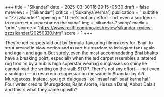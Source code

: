 +++
title = "Sikandar"
date = 2025-03-30T16:29:15+05:30
draft = false
mreviews = ["Sikandar"]
critics = ['Sukanya Verma']
publication = ''
subtitle = "Zzzzikander!"
opening = "There's not any effort - not even a smidgen - to resurrect a superstar on the wane"
img = 'sikandar-3.webp'
media = 'print'
source = "https://www.rediff.com/movies/review/sikandar-review-zzzzikander/20250330.htm"
score = 1
+++

They're red carpets laid out by formula-favouring filmmakers for 'Bhai' to strut around in slow motion and assert his stardom to indulgent fans again and again and again. But surely, even the most accommodating Bhai bhakts have a breaking point, especially when the red carpet resembles a tattered rug trod on by a hubris high superstar wearing sunglasses so shiny he cannot read the writing on the wall: STOP. There's not any effort &mdash; not even a smidgen &mdash; to resurrect a superstar on the wane in Sikandar by A R Murugadoss. Instead, you get dialogues like 'Insaaf nahi saaf karna hai.' Four writer credits (Murugadoss, Rajat Aroraa, Hussain Dalal, Abbas Dalal) and this is what they came up with?
